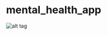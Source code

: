 mental_health_app
=================
![alt tag](https://raw.githubusercontent.com/adamgillfillan/mental_health_app/master/logo-mhv.png)
